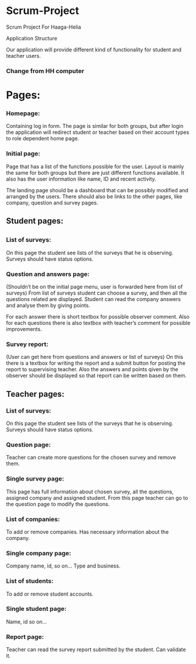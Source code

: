 ﻿Scrum-Project
=============

Scrum Project For Haaga-Helia 

Application Structure

Our application will provide different kind of functionality for student and teacher users.

<h3>Change from HH computer</h3>

<h1>Pages:</h1>

<h3>Homepage:</h3>
Containing log in form. The page is similar for both groups, but after login the application will redirect student or teacher based on their account types to role dependent home page.

<h3>Initial page:</h3>
Page that has a list of the functions possible for the user. Layout is mainly the same for both groups but there are just different functions available.
It also has  the user information like name, ID and recent activity.

The landing page should be a dashboard that can  be possibly modified and arranged by the users. There should also be links to the other pages, like company, question and survey pages.

<h2>Student pages:<h2>

<h3>List of surveys:</h3>
On this page the student see lists of the surveys that he is observing. Surveys should have status options.

<h3>Question and answers page:</h3> (Shouldn’t be on the initial page menu, user is forwarded here from list of surveys)
From  list of surveys student can choose a survey, and then all the questions related are displayed. Student can read the company answers and analyse them by giving points.

For each answer there is short textbox for possible observer comment.
Also for each questions there is also textbox with teacher’s comment for possible improvements.

<h3>Survey report:</h3> (User can get here from questions and answers or list of surveys)
On this there is a textbox for writing the report and a submit button for posting the report to supervising teacher. Also the answers and points qiven by the observer should be displayed so that report can be written based on them.

<h2>Teacher pages:</h2>

<h3>List of surveys:</h3>
On this page the student see lists of the surveys that he is observing. Surveys should have status options.

<h3>Question page:</h3> Teacher can create more questions for the chosen survey and remove them.

<h3>Single survey page:</h3> This page has full information about chosen survey, all the questions, assigned company and assigned student. From this page teacher can go to the question page to modify the questions.

<h3>List of companies:</h3> To add or remove companies. Has necessary information about the company.

<h3>Single company page:</h3> Company name, id, so on… Type and business.

<h3>List of students:</h3> To add or remove student accounts.

<h3>Single student page:</h3> Name, id so on…

<h3>Report page:</h3> Teacher can read the survey report submitted by the student. Can validate it.
